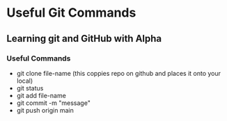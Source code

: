 # Useful Git Commands

## Learning git and GitHub with Alpha

### Useful Commands
- git clone file-name (this coppies repo on github and places it onto your local)
- git status
- git add file-name
- git commit -m "message"
- git push origin main